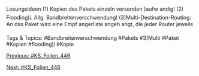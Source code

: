 Losungsideen
(1) Kopien des Pakets einzeln versenden )aufw andig!
(2) Flooding)i. Allg. Bandbreitenverschwendung!
(3)Multi-Destination-Routing:
An das Paket wird eine Empf angerliste angeh angt, die jeder Router jeweils

   Tags & Topics:
   #Bandbreitenverschwendung
   #Pakets
   #3)Multi
   #Paket
   #Kopien
   #flooding)i
   #Kopie

[Previous: #KS_Folien_446](KS_Folien_446.md)

[Next: #KS_Folien_446](KS_Folien_446.md)